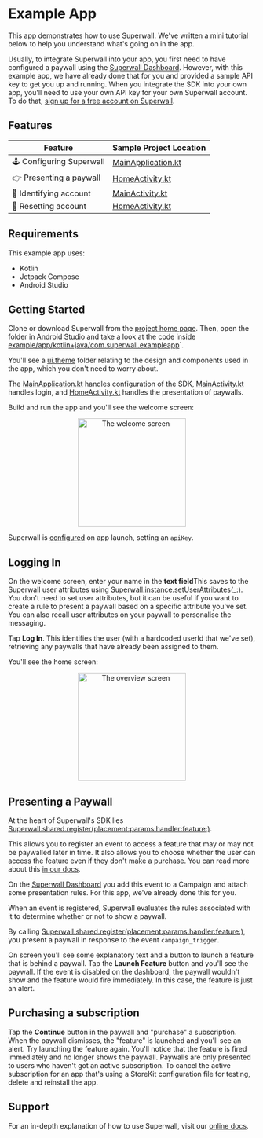# Example App

This app demonstrates how to use Superwall. We've written a mini tutorial below to help you understand what's going on in the app.

Usually, to integrate Superwall into your app, you first need to have configured a paywall using the [Superwall Dashboard](https://superwall.com/dashboard). However, with this example app, we have already done that for you and provided a sample API key to get you up and running. When you integrate the SDK into your own app, you'll need to use your own API key for your own Superwall account. To do that, [sign up for a free account on Superwall](https://superwall.com/sign-up).

## Features

Feature | Sample Project Location 
--- | ---
🕹 Configuring Superwall | [MainApplication.kt](app/src/default/java/com/superwall/superapp/MainApplication.kt#L10)
👉 Presenting a paywall | [HomeActivity.kt](app/src/default/java/com/superwall/superapp/HomeActivity.kt#L155)
👥 Identifying account | [MainActivity.kt](app/src/main/java/com/superwall/superapp/MainActivity.kt#L218)
👥 Resetting account | [HomeActivity.kt](app/src/default/java/com/superwall/superapp/HomeActivity.kt#L191)

## Requirements

This example app uses:

- Kotlin
- Jetpack Compose
- Android Studio

## Getting Started

Clone or download Superwall from the [project home page](https://github.com/superwall/Superwall-Android). Then, open the folder in Android Studio and take a look at the code inside [example/app/kotlin+java/com.superwall.exampleapp](app/src/main/java/com/superwall/superapp)`.

You'll see a [ui.theme](app/src/main/java/com/superwall/superapp/ui/theme) folder relating to the design and components used in the app, which you don't need to worry about.

The [MainApplication.kt](app/src/default/java/com/superwall/superapp/MainApplication.kt) handles configuration of the SDK, [MainActivity.kt](app/src/main/java/com/superwall/superapp/MainActivity.kt) handles login, and [HomeActivity.kt](app/src/default/java/com/superwall/superapp/HomeActivity.kt) handles the presentation of paywalls.

Build and run the app and you'll see the welcome screen:

<p align="center">
  <img src="https://github.com/superwall/Superwall-Android/assets/3296904/326eb90a-1d7d-4a8c-9f27-055cdf57afd2" alt="The welcome screen" width="220px" />
</p>

Superwall is [configured](app/src/default/java/com/superwall/superapp/MainApplication.kt#L10) on app launch, setting an `apiKey`.

## Logging In

On the welcome screen, enter your name in the **text field**This saves to the Superwall user attributes using [Superwall.instance.setUserAttributes(_:)](app/src/main/java/com/superwall/superapp/MainActivity.kt#L211). You don't need to set user attributes, but it can be useful if you want to create a rule to present a paywall based on a specific attribute you've set. You can also recall user attributes on your paywall to personalise the messaging.

Tap **Log In**. This identifies the user (with a hardcoded userId that we've set), retrieving any paywalls that have already been assigned to them.

You'll see the home screen:

<p align="center">
  <img src="https://github.com/superwall/Superwall-Android/assets/3296904/5ccbaa06-9b5d-413c-8f28-d8e9957e1622" alt="The overview screen" width="220px" />
</p>

## Presenting a Paywall

At the heart of Superwall's SDK lies [Superwall.shared.register(placement:params:handler:feature:)](app/src/default/java/com/superwall/superapp/HomeActivity.kt#L155).

This allows you to register an event to access a feature that may or may not be paywalled later in time. It also allows you to choose whether the user can access the feature even if they don't make a purchase. You can read more about this [in our docs](https://docs.superwall.com/docs).

On the [Superwall Dashboard](https://superwall.com/dashboard) you add this event to a Campaign and attach some presentation rules. For this app, we've already done this for you.

When an event is registered, Superwall evaluates the rules associated with it to determine whether or not to show a paywall.

By calling [Superwall.shared.register(placement:params:handler:feature:)](app/src/default/java/com/superwall/superapp/HomeActivity.kt#L155), you present a paywall in response to the event `campaign_trigger`.

On screen you'll see some explanatory text and a button to launch a feature that is behind a paywall. Tap the **Launch Feature** button and you'll see the paywall. If the event is disabled on the dashboard, the paywall wouldn't show and the feature would fire immediately. In this case, the feature is just an alert.

## Purchasing a subscription

Tap the **Continue** button in the paywall and "purchase" a subscription. When the paywall dismisses, the "feature" is launched and you'll see an alert. Try launching the feature again. You'll notice that the feature is fired immediately and no longer shows the paywall. Paywalls are only presented to users who haven't got an active subscription. To cancel the active subscription for an app that's using a StoreKit configuration file for testing, delete and reinstall the app.

## Support

For an in-depth explanation of how to use Superwall, visit our [online docs](https://docs.superwall.com/docs).
